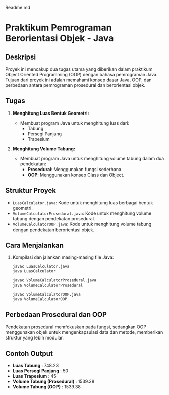 Readme.md

# Praktikum Pemrograman Berorientasi Objek - Java

## Deskripsi

Proyek ini mencakup dua tugas utama yang diberikan dalam praktikum Object Oriented Programming (OOP) dengan bahasa pemrograman Java. Tujuan dari proyek ini adalah memahami konsep dasar Java, OOP, dan perbedaan antara pemrograman prosedural dan berorientasi objek.

## Tugas

1. **Menghitung Luas Bentuk Geometri:**

   - Membuat program Java untuk menghitung luas dari:
     - Tabung
     - Persegi Panjang
     - Trapesium
2. **Menghitung Volume Tabung:**

   - Membuat program Java untuk menghitung volume tabung dalam dua pendekatan:
     - **Prosedural**: Menggunakan fungsi sederhana.
     - **OOP**: Menggunakan konsep Class dan Object.

## Struktur Proyek

- `LuasCalculator.java`: Kode untuk menghitung luas berbagai bentuk geometri.
- `VolumeCalculatorProsedural.java`: Kode untuk menghitung volume tabung dengan pendekatan prosedural.
- `VolumeCalculatorOOP.java`: Kode untuk menghitung volume tabung dengan pendekatan berorientasi objek.

## Cara Menjalankan

1. Kompilasi dan jalankan masing-masing file Java:
   ```bash
   javac LuasCalculator.java
   java LuasCalculator

   javac VolumeCalculatorProsedural.java
   java VolumeCalculatorProsedural

   javac VolumeCalculatorOOP.java
   java VolumeCalculatorOOP
   ```

## Perbedaan Prosedural dan OOP

Pendekatan prosedural memfokuskan pada fungsi, sedangkan OOP menggunakan objek untuk mengenkapsulasi data dan metode, memberikan struktur yang lebih modular.

## Contoh Output

* **Luas Tabung** : 748.23
* **Luas Persegi Panjang** : 50
* **Luas Trapesium** : 45
* **Volume Tabung (Prosedural)** : 1539.38
* **Volume Tabung (OOP)** : 1539.38
